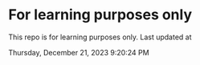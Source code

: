 # For learning purposes only
This repo is for learning purposes only.
Last updated at

Thursday, December 21, 2023 9:20:24 PM

